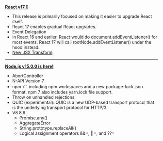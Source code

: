 **[React v17.0](https://reactjs.org/blog/2020/10/20/react-v17.html)**

- This release is primarily focused on making it easier to upgrade React itself.
- React 17 enables gradual React upgrades.
- Event Delegation
- In React 16 and earlier, React would do document.addEventListener() for most events. React 17 will call rootNode.addEventListener() under the hood instead.
- [New JSX Transform](https://reactjs.org/blog/2020/09/22/introducing-the-new-jsx-transform.html)

---

**[Node.js v15.0.0 is here!](https://nodejs.medium.com/node-js-v15-0-0-is-here-deb00750f278)**

- AbortController
- N-API Version 7
- npm 7：including npm workspaces and a new package-lock.json format. npm 7 also includes yarn.lock file support.
- Throw on unhandled rejections
- QUIC (experimental): QUIC is a new UDP-based transport protocol that is the underlying transport protocol for HTTP/3.
- V8 8.6
  - Promise.any()
  - AggregateError
  - String.prototype.replaceAll()
  - Logical assignment operators &&=, ||=, and ??=


